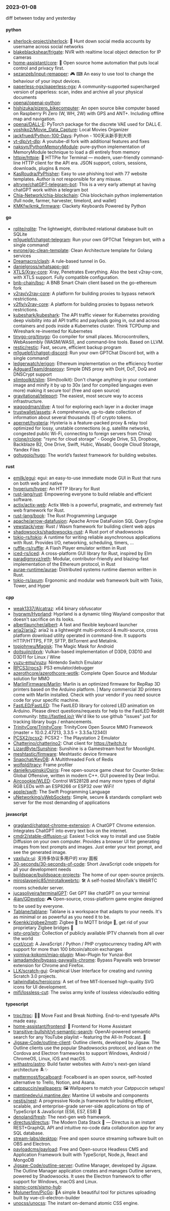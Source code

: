 ### 2023-01-08
diff between today and yesterday

#### python
* [sherlock-project/sherlock](https://github.com/sherlock-project/sherlock): 🔎 Hunt down social media accounts by username across social networks
* [blakeblackshear/frigate](https://github.com/blakeblackshear/frigate): NVR with realtime local object detection for IP cameras
* [home-assistant/core](https://github.com/home-assistant/core): 🏡 Open source home automation that puts local control and privacy first.
* [sezanzeb/input-remapper](https://github.com/sezanzeb/input-remapper): 🎮 ⌨ An easy to use tool to change the behaviour of your input devices.
* [paperless-ngx/paperless-ngx](https://github.com/paperless-ngx/paperless-ngx): A community-supported supercharged version of paperless: scan, index and archive all your physical documents
* [openai/openai-python](https://github.com/openai/openai-python): 
* [hishizuka/pizero_bikecomputer](https://github.com/hishizuka/pizero_bikecomputer): An open source bike computer based on Raspberry Pi Zero (W, WH, 2W) with GPS and ANT+. Including offline map and navigation.
* [openai/DALL-E](https://github.com/openai/DALL-E): PyTorch package for the discrete VAE used for DALL·E.
* [yoshiko2/Movie_Data_Capture](https://github.com/yoshiko2/Movie_Data_Capture): Local Movies Organizer
* [jackfrued/Python-100-Days](https://github.com/jackfrued/Python-100-Days): Python - 100天从新手到大师
* [yt-dlp/yt-dlp](https://github.com/yt-dlp/yt-dlp): A youtube-dl fork with additional features and fixes
* [naksyn/PythonMemoryModule](https://github.com/naksyn/PythonMemoryModule): pure-python implementation of MemoryModule technique to load a dll entirely from memory
* [httpie/httpie](https://github.com/httpie/httpie): 🥧 HTTPie for Terminal — modern, user-friendly command-line HTTP client for the API era. JSON support, colors, sessions, downloads, plugins & more.
* [KasRoudra/PyPhisher](https://github.com/KasRoudra/PyPhisher): Easy to use phishing tool with 77 website templates. Author is not responsible for any misuse.
* [altryne/chatGPT-telegram-bot](https://github.com/altryne/chatGPT-telegram-bot): This is a very early attempt at having chatGPT work within a telegram bot
* [Chia-Network/chia-blockchain](https://github.com/Chia-Network/chia-blockchain): Chia blockchain python implementation (full node, farmer, harvester, timelord, and wallet)
* [KMKfw/kmk_firmware](https://github.com/KMKfw/kmk_firmware): Clackety Keyboards Powered by Python

#### go
* [rqlite/rqlite](https://github.com/rqlite/rqlite): The lightweight, distributed relational database built on SQLite
* [m1guelpf/chatgpt-telegram](https://github.com/m1guelpf/chatgpt-telegram): Run your own GPTChat Telegram bot, with a single command!
* [evrone/go-clean-template](https://github.com/evrone/go-clean-template): Clean Architecture template for Golang services
* [Dreamacro/clash](https://github.com/Dreamacro/clash): A rule-based tunnel in Go.
* [danielgross/whatsapp-gpt](https://github.com/danielgross/whatsapp-gpt): 
* [XTLS/Xray-core](https://github.com/XTLS/Xray-core): Xray, Penetrates Everything. Also the best v2ray-core, with XTLS support. Fully compatible configuration.
* [bnb-chain/bsc](https://github.com/bnb-chain/bsc): A BNB Smart Chain client based on the go-ethereum fork
* [v2ray/v2ray-core](https://github.com/v2ray/v2ray-core): A platform for building proxies to bypass network restrictions.
* [v2fly/v2ray-core](https://github.com/v2fly/v2ray-core): A platform for building proxies to bypass network restrictions.
* [kubeshark/kubeshark](https://github.com/kubeshark/kubeshark): The API traffic viewer for Kubernetes providing deep visibility into all API traffic and payloads going in, out and across containers and pods inside a Kubernetes cluster. Think TCPDump and Wireshark re-invented for Kubernetes
* [tinygo-org/tinygo](https://github.com/tinygo-org/tinygo): Go compiler for small places. Microcontrollers, WebAssembly (WASM/WASI), and command-line tools. Based on LLVM.
* [restic/restic](https://github.com/restic/restic): Fast, secure, efficient backup program
* [m1guelpf/chatgpt-discord](https://github.com/m1guelpf/chatgpt-discord): Run your own GPTChat Discord bot, with a single command!
* [ledgerwatch/erigon](https://github.com/ledgerwatch/erigon): Ethereum implementation on the efficiency frontier
* [AdguardTeam/dnsproxy](https://github.com/AdguardTeam/dnsproxy): Simple DNS proxy with DoH, DoT, DoQ and DNSCrypt support
* [slimtoolkit/slim](https://github.com/slimtoolkit/slim): Slim(toolkit): Don't change anything in your container image and minify it by up to 30x (and for compiled languages even more) making it secure too! (free and open source)
* [gravitational/teleport](https://github.com/gravitational/teleport): The easiest, most secure way to access infrastructure.
* [wagoodman/dive](https://github.com/wagoodman/dive): A tool for exploring each layer in a docker image
* [trustwallet/assets](https://github.com/trustwallet/assets): A comprehensive, up-to-date collection of information about several thousands (!) of crypto tokens.
* [apernet/hysteria](https://github.com/apernet/hysteria): Hysteria is a feature-packed proxy & relay tool optimized for lossy, unstable connections (e.g. satellite networks, congested public Wi-Fi, connecting to foreign servers from China)
* [rclone/rclone](https://github.com/rclone/rclone): "rsync for cloud storage" - Google Drive, S3, Dropbox, Backblaze B2, One Drive, Swift, Hubic, Wasabi, Google Cloud Storage, Yandex Files
* [gohugoio/hugo](https://github.com/gohugoio/hugo): The world’s fastest framework for building websites.

#### rust
* [emilk/egui](https://github.com/emilk/egui): egui: an easy-to-use immediate mode GUI in Rust that runs on both web and native
* [hyperium/hyper](https://github.com/hyperium/hyper): An HTTP library for Rust
* [rust-lang/rust](https://github.com/rust-lang/rust): Empowering everyone to build reliable and efficient software.
* [actix/actix-web](https://github.com/actix/actix-web): Actix Web is a powerful, pragmatic, and extremely fast web framework for Rust.
* [rust-lang/book](https://github.com/rust-lang/book): The Rust Programming Language
* [apache/arrow-datafusion](https://github.com/apache/arrow-datafusion): Apache Arrow DataFusion SQL Query Engine
* [yewstack/yew](https://github.com/yewstack/yew): Rust / Wasm framework for building client web apps
* [shadowsocks/shadowsocks-rust](https://github.com/shadowsocks/shadowsocks-rust): A Rust port of shadowsocks
* [tokio-rs/tokio](https://github.com/tokio-rs/tokio): A runtime for writing reliable asynchronous applications with Rust. Provides I/O, networking, scheduling, timers, ...
* [ruffle-rs/ruffle](https://github.com/ruffle-rs/ruffle): A Flash Player emulator written in Rust
* [iced-rs/iced](https://github.com/iced-rs/iced): A cross-platform GUI library for Rust, inspired by Elm
* [paradigmxyz/reth](https://github.com/paradigmxyz/reth): Modular, contributor-friendly and blazing-fast implementation of the Ethereum protocol, in Rust
* [aurae-runtime/aurae](https://github.com/aurae-runtime/aurae): Distributed systems runtime daemon written in Rust.
* [tokio-rs/axum](https://github.com/tokio-rs/axum): Ergonomic and modular web framework built with Tokio, Tower, and Hyper

#### cpp
* [weak1337/Alcatraz](https://github.com/weak1337/Alcatraz): x64 binary obfuscator
* [hyprwm/Hyprland](https://github.com/hyprwm/Hyprland): Hyprland is a dynamic tiling Wayland compositor that doesn't sacrifice on its looks.
* [albertlauncher/albert](https://github.com/albertlauncher/albert): A fast and flexible keyboard launcher
* [aria2/aria2](https://github.com/aria2/aria2): aria2 is a lightweight multi-protocol & multi-source, cross platform download utility operated in command-line. It supports HTTP/HTTPS, FTP, SFTP, BitTorrent and Metalink.
* [topjohnwu/Magisk](https://github.com/topjohnwu/Magisk): The Magic Mask for Android
* [doitsujin/dxvk](https://github.com/doitsujin/dxvk): Vulkan-based implementation of D3D9, D3D10 and D3D11 for Linux / Wine
* [yuzu-emu/yuzu](https://github.com/yuzu-emu/yuzu): Nintendo Switch Emulator
* [RPCS3/rpcs3](https://github.com/RPCS3/rpcs3): PS3 emulator/debugger
* [azerothcore/azerothcore-wotlk](https://github.com/azerothcore/azerothcore-wotlk): Complete Open Source and Modular solution for MMO
* [MarlinFirmware/Marlin](https://github.com/MarlinFirmware/Marlin): Marlin is an optimized firmware for RepRap 3D printers based on the Arduino platform. | Many commercial 3D printers come with Marlin installed. Check with your vendor if you need source code for your specific machine.
* [FastLED/FastLED](https://github.com/FastLED/FastLED): The FastLED library for colored LED animation on Arduino. Please direct questions/requests for help to the FastLED Reddit community: http://fastled.io/r We'd like to use github "issues" just for tracking library bugs / enhancements.
* [TrinityCore/TrinityCore](https://github.com/TrinityCore/TrinityCore): TrinityCore Open Source MMO Framework (master = 10.0.2.47213, 3.3.5 = 3.3.5a.12340)
* [PCSX2/pcsx2](https://github.com/PCSX2/pcsx2): PCSX2 - The Playstation 2 Emulator
* [Chatterino/chatterino2](https://github.com/Chatterino/chatterino2): Chat client for https://twitch.tv
* [LizardByte/Sunshine](https://github.com/LizardByte/Sunshine): Sunshine is a Gamestream host for Moonlight.
* [meshtastic/firmware](https://github.com/meshtastic/firmware): Meshtastic device firmware
* [Snapchat/KeyDB](https://github.com/Snapchat/KeyDB): A Multithreaded Fork of Redis
* [wolfpld/tracy](https://github.com/wolfpld/tracy): Frame profiler
* [danielkrupinski/Osiris](https://github.com/danielkrupinski/Osiris): Free open-source game cheat for Counter-Strike: Global Offensive, written in modern C++. GUI powered by Dear ImGui.
* [Aircoookie/WLED](https://github.com/Aircoookie/WLED): Control WS2812B and many more types of digital RGB LEDs with an ESP8266 or ESP32 over WiFi!
* [apple/swift](https://github.com/apple/swift): The Swift Programming Language
* [uNetworking/uWebSockets](https://github.com/uNetworking/uWebSockets): Simple, secure & standards compliant web server for the most demanding of applications

#### javascript
* [gragland/chatgpt-chrome-extension](https://github.com/gragland/chatgpt-chrome-extension): A ChatGPT Chrome extension. Integrates ChatGPT into every text box on the internet.
* [cmdr2/stable-diffusion-ui](https://github.com/cmdr2/stable-diffusion-ui): Easiest 1-click way to install and use Stable Diffusion on your own computer. Provides a browser UI for generating images from text prompts and images. Just enter your text prompt, and see the generated image.
* [vaxilu/x-ui](https://github.com/vaxilu/x-ui): 支持多协议多用户的 xray 面板
* [30-seconds/30-seconds-of-code](https://github.com/30-seconds/30-seconds-of-code): Short JavaScript code snippets for all your development needs
* [buildspace/buildspace-projects](https://github.com/buildspace/buildspace-projects): The home of our open-source projects.
* [miroslavpejic85/mirotalkwebrtc](https://github.com/miroslavpejic85/mirotalkwebrtc): 🛠 A self-hosted MiroTalk's WebRTC rooms scheduler server.
* [jucasoliveira/terminalGPT](https://github.com/jucasoliveira/terminalGPT): Get GPT like chatGPT on your terminal
* [4ian/GDevelop](https://github.com/4ian/GDevelop): 🎮 Open-source, cross-platform game engine designed to be used by everyone.
* [Tablane/tablane](https://github.com/Tablane/tablane): Tablane is a workspace that adapts to your needs. It's as minimal or as powerful as you need it to be.
* [Koenkk/zigbee2mqtt](https://github.com/Koenkk/zigbee2mqtt): Zigbee 🐝 to MQTT bridge 🌉, get rid of your proprietary Zigbee bridges 🔨
* [iptv-org/iptv](https://github.com/iptv-org/iptv): Collection of publicly available IPTV channels from all over the world
* [ccxt/ccxt](https://github.com/ccxt/ccxt): A JavaScript / Python / PHP cryptocurrency trading API with support for more than 100 bitcoin/altcoin exchanges
* [yoimiya-kokomi/miao-plugin](https://github.com/yoimiya-kokomi/miao-plugin): Miao-Plugin for Yunzai-Bot
* [iamadamdev/bypass-paywalls-chrome](https://github.com/iamadamdev/bypass-paywalls-chrome): Bypass Paywalls web browser extension for Chrome and Firefox.
* [LLK/scratch-gui](https://github.com/LLK/scratch-gui): Graphical User Interface for creating and running Scratch 3.0 projects.
* [tailwindlabs/heroicons](https://github.com/tailwindlabs/heroicons): A set of free MIT-licensed high-quality SVG icons for UI development.
* [mifi/lossless-cut](https://github.com/mifi/lossless-cut): The swiss army knife of lossless video/audio editing

#### typescript
* [trpc/trpc](https://github.com/trpc/trpc): 🧙‍♀️ Move Fast and Break Nothing. End-to-end typesafe APIs made easy.
* [home-assistant/frontend](https://github.com/home-assistant/frontend): 🍭 Frontend for Home Assistant
* [transitive-bullshit/yt-semantic-search](https://github.com/transitive-bullshit/yt-semantic-search): OpenAI-powered semantic search for any YouTube playlist – featuring the All-In Podcast. 💪
* [Jigsaw-Code/outline-client](https://github.com/Jigsaw-Code/outline-client): Outline clients, developed by Jigsaw. The Outline clients use the popular Shadowsocks protocol, and lean on the Cordova and Electron frameworks to support Windows, Android / ChromeOS, Linux, iOS and macOS.
* [withastro/astro](https://github.com/withastro/astro): Build faster websites with Astro's next-gen island architecture 🏝✨
* [mattermost/focalboard](https://github.com/mattermost/focalboard): Focalboard is an open source, self-hosted alternative to Trello, Notion, and Asana.
* [catppuccin/wallpapers](https://github.com/catppuccin/wallpapers): 🖼️ Wallpapers to match your Catppuccin setups!
* [mantinedev/ui.mantine.dev](https://github.com/mantinedev/ui.mantine.dev): Mantine UI website and components
* [nestjs/nest](https://github.com/nestjs/nest): A progressive Node.js framework for building efficient, scalable, and enterprise-grade server-side applications on top of TypeScript & JavaScript (ES6, ES7, ES8) 🚀
* [denoland/fresh](https://github.com/denoland/fresh): The next-gen web framework.
* [directus/directus](https://github.com/directus/directus): The Modern Data Stack 🐰 — Directus is an instant REST+GraphQL API and intuitive no-code data collaboration app for any SQL database.
* [stream-labs/desktop](https://github.com/stream-labs/desktop): Free and open source streaming software built on OBS and Electron.
* [payloadcms/payload](https://github.com/payloadcms/payload): Free and Open-source Headless CMS and Application Framework built with TypeScript, Node.js, React and MongoDB
* [Jigsaw-Code/outline-server](https://github.com/Jigsaw-Code/outline-server): Outline Manager, developed by Jigsaw. The Outline Manager application creates and manages Outline servers, powered by Shadowsocks. It uses the Electron framework to offer support for Windows, macOS and Linux.
* [sismo-core/sismo-hub](https://github.com/sismo-core/sismo-hub): 
* [Molunerfinn/PicGo](https://github.com/Molunerfinn/PicGo): 🚀A simple & beautiful tool for pictures uploading built by vue-cli-electron-builder
* [unocss/unocss](https://github.com/unocss/unocss): The instant on-demand atomic CSS engine.
